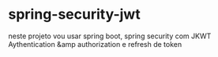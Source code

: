 # spring-security-jwt
neste projeto vou usar  spring boot, spring security com JKWT Aythentication &amp;amp authorization e refresh de token
